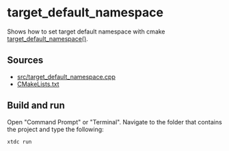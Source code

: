 # target_default_namespace

Shows how to set target default namespace with cmake [target_default_namespace()](https://gammasoft71.github.io/xtd/reference_guides/latest/_c_make_commands.html#TargetDefaultNamespaceSubSection).

## Sources

* [src/target_default_namespace.cpp](src/target_default_namespace.cpp)
* [CMakeLists.txt](CMakeLists.txt)

## Build and run

Open "Command Prompt" or "Terminal". Navigate to the folder that contains the project and type the following:

```shell
xtdc run
```

